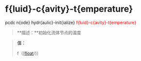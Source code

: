 # f{luid}-c{avity}-t{emperature}
pcdc n{ode} hydr{aulic}-init{ialize} <span style='color: red;'>f{luid}-c{avity}-t{emperature}</span>
> **描述：**初始化流体节点的温度

> 
> **值：**
> 
> f（[[float](数据类型/float/)/)）


